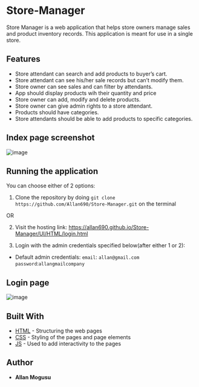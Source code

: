 # Store-Manager
Store Manager is a web application that helps store owners manage sales and product inventory records. This application is meant for use in a single store.

## Features

* Store attendant can search and add products to buyer’s cart.
* Store attendant can see his/her sale records but can’t modify them.
* Store owner can see sales and can filter by attendants.
* App should display products wih their quantity and price
* Store owner can add, modify and delete products.
* Store owner can give admin rights to a store attendant.
* Products should have categories.
* Store attendants should be able to add products to specific categories.

## Index page screenshot
![image](https://user-images.githubusercontent.com/23090268/48374121-e1c46580-e6d4-11e8-83ac-5b5d0838d388.png)

## Running the application
You can choose either of 2 options:
1. Clone the repository by doing `git clone https://github.com/Allan690/Store-Manager.git` on the terminal
  
  OR

2. Visit the hosting link: https://allan690.github.io/Store-Manager/UI/HTML/login.html

3. Login with the admin credentials specified below(after either 1 or 2):
- Default admin credentials: 
  `email`: `allan@gmail.com`
  `password`:`allangmailcompany`
  
## Login page 
 ![image](https://user-images.githubusercontent.com/23090268/48373814-f5bb9780-e6d3-11e8-9de2-cfdc034ca10b.png)
  
## Built With

* [HTML](https://www.w3schools.com/html/html_intro.asp) - Structuring the web pages
* [CSS](https://www.w3schools.com/css/) - Styling of the pages and page elements
* [JS](https://www.w3schools.com/js/) - Used to add interactivity to the pages


## Author

* **Allan Mogusu**
